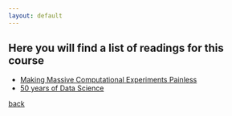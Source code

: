 ```yaml
---
layout: default
---
```


## Here you will find a list of readings for this course

* [Making Massive Computational Experiments Painless](http://ieeexplore.ieee.org/document/7840870/) 
* [50 years of Data Science](http://courses.csail.mit.edu/18.337/2015/docs/50YearsDataScience.pdf)

[back](./)
